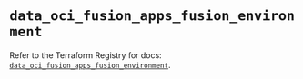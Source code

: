 # `data_oci_fusion_apps_fusion_environment`

Refer to the Terraform Registry for docs: [`data_oci_fusion_apps_fusion_environment`](https://registry.terraform.io/providers/hashicorp/oci/7.19.0/docs/data-sources/fusion_apps_fusion_environment).
